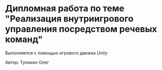 # Дипломная работа по теме "Реализация внутриигрового управления посредством речевых команд"

Выполняется с помощью игрового движка Unity

Автор: Тупикин Олег

